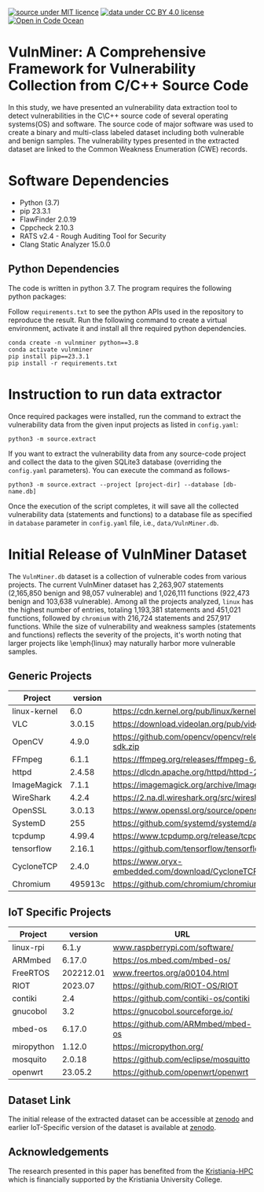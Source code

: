 [![source under MIT licence](https://img.shields.io/badge/source%20license-MIT-green)](LICENSE.txt)
[![data under CC BY 4.0 license](https://img.shields.io/badge/data%20license-CC%20BY%204.0-green)](https://creativecommons.org/licenses/by/4.0/)
[![Open in Code Ocean](https://codeocean.com/codeocean-assets/badge/open-in-code-ocean.svg)](https://codeocean.com/capsule/4010023/tree/v1)

# VulnMiner: A Comprehensive Framework for Vulnerability Collection from C/C++ Source Code

In this study, we have presented an vulnerability data extraction tool to detect vulnerabilities in the C\C++ source code of several operating systems(OS) and software. The source code of major software was used to create a binary and multi-class labeled dataset including both vulnerable and benign samples. The vulnerability types presented in the extracted dataset are linked to the Common Weakness Enumeration (CWE) records.

# Software Dependencies

- Python (3.7)
- pip 23.3.1
- FlawFinder 2.0.19
- Cppcheck 2.10.3
- RATS v2.4 - Rough Auditing Tool for Security
- Clang Static Analyzer 15.0.0

## Python Dependencies

The code is written in python 3.7. The program requires the following python packages:

Follow `requirements.txt` to see the python APIs used in the repository to reproduce the result. Run the following command to create a virtual environment, activate it and install all thre required python dependencies.

```
conda create -n vulnminer python==3.8
conda activate vulnminer
pip install pip==23.3.1
pip install -r requirements.txt
```

# Instruction to run data extractor

Once required packages were installed, run the command to extract the vulnerability data from the given input projects as listed in `config.yaml`:

```
python3 -m source.extract
```

If you want to extract the vulnerability data from any source-code project and collect the data to the given SQLite3 database (overriding the `config.yaml` parameters). You can execute the command as follows-

```
python3 -m source.extract --project [project-dir] --database [db-name.db]
```

Once the execution of the script completes, it will save all the collected vulnerability data (statements and functions) to a database file as specified in `database` parameter in `config.yaml` file, i.e., `data/VulnMiner.db`.

# Initial Release of VulnMiner Dataset

The `VulnMiner.db` dataset is a collection of vulnerable codes from various projects. The current VulnMiner dataset has 2,263,907 statements (2,165,850 benign and 98,057 vulnerable) and 1,026,111 functions (922,473 benign and 103,638 vulnerable). Among all the projects analyzed, `linux` has the highest number of entries, totaling 1,193,381 statements and 451,021 functions, followed by `chromium` with 216,724 statements and 257,917 functions. While the size of vulnerability and weakness samples (statements and functions) reflects the severity of the projects, it's worth noting that larger projects like \emph{linux} may naturally harbor more vulnerable samples.

## Generic Projects

| Project      | version | URL                                                                                       |
| ------------ | ------- | ----------------------------------------------------------------------------------------- |
| linux-kernel | 6.0     | https://cdn.kernel.org/pub/linux/kernel/v6.x/linux-6.0.tar.gz                             |
| VLC          | 3.0.15  | https://download.videolan.org/pub/videolan/vlc/3.0.15/vlc-3.0.15.tar.xz                   |
| OpenCV       | 4.9.0   | https://github.com/opencv/opencv/releases/download/4.9.0/opencv-4.9.0-android-sdk.zip     |
| FFmpeg       | 6.1.1   | https://ffmpeg.org/releases/ffmpeg-6.1.1.tar.xz                                           |
| httpd        | 2.4.58  | https://dlcdn.apache.org/httpd/httpd-2.4.58.tar.gz                                        |
| ImageMagick  | 7.1.1   | https://imagemagick.org/archive/ImageMagick.tar.gz                                        |
| WireShark    | 4.2.4   | https://2.na.dl.wireshark.org/src/wireshark-4.2.4.tar.xz                                  |
| OpenSSL      | 3.0.13  | https://www.openssl.org/source/openssl-3.0.13.tar.gz                                      |
| SystemD      | 255     | https://github.com/systemd/systemd/archive/refs/tags/v255.tar.gz                          |
| tcpdump      | 4.99.4  | https://www.tcpdump.org/release/tcpdump-4.99.4.tar.xz                                     |
| tensorflow   | 2.16.1  | https://github.com/tensorflow/tensorflow/archive/refs/tags/v2.16.1.tar.gz                 |
| CycloneTCP   | 2.4.0   | https://www.oryx-embedded.com/download/CycloneTCP_SSL_SSH_IPSEC_EAP_CRYPTO_Open_2_4_0.zip |
| Chromium     | 495913c | https://github.com/chromium/chromium/archive/refs/heads/main.zip                          |

## IoT Specific Projects

| Project    | version   | URL                                   |
| ---------- | --------- | ------------------------------------- |
| linux-rpi  | 6.1.y     | www.raspberrypi.com/software/         |
| ARMmbed    | 6.17.0    | https://os.mbed.com/mbed-os/          |
| FreeRTOS   | 202212.01 | www.freertos.org/a00104.html          |
| RIOT       | 2023.07   | https://github.com/RIOT-OS/RIOT       |
| contiki    | 2.4       | https://github.com/contiki-os/contiki |
| gnucobol   | 3.2       | https://gnucobol.sourceforge.io/      |
| mbed-os    | 6.17.0    | https://github.com/ARMmbed/mbed-os    |
| miropython | 1.12.0    | https://micropython.org/              |
| mosquito   | 2.0.18    | https://github.com/eclipse/mosquitto  |
| openwrt    | 23.05.2   | https://github.com/openwrt/openwrt    |

## Dataset Link

The initial release of the extracted dataset can be accessible at [zenodo](https://doi.org/10.5281/zenodo.11050380) and earlier IoT-Specific version of the dataset is available at [zenodo](https://doi.org/10.5281/zenodo.10203899).

## Acknowledgements

The research presented in this paper has benefited from the [Kristiania-HPC](https://kristiania-hpc.github.io/build/index.html) which is financially supported by the Kristiania University College.
